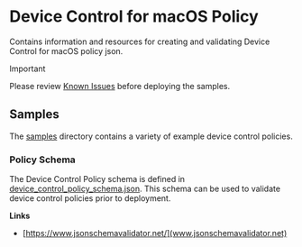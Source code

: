 # Device Control for macOS Policy

Contains information and resources for creating and validating Device Control for macOS policy json.

> [!IMPORTANT]  
> Please review [Known Issues](https://learn.microsoft.com/en-us/defender-endpoint/mac-device-control-overview#known-issues) before deploying the samples.

## Samples

The [samples](samples/README.md) directory contains a variety of example device control policies.



### Policy Schema

The Device Control Policy schema is defined in [device_control_policy_schema.json](./device_control_policy_schema.json).  This schema can be used to validate device control policies prior to deployment.

**Links**
* [https://www.jsonschemavalidator.net/](www.jsonschemavalidator.net)

